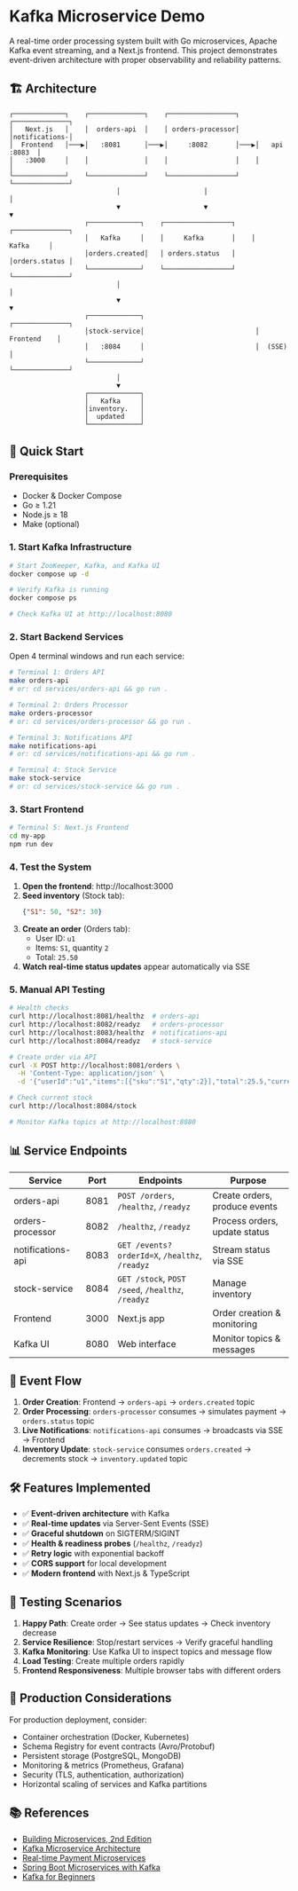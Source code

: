 # Kafka Microservice Demo

A real-time order processing system built with Go microservices, Apache Kafka event streaming, and a Next.js frontend. This project demonstrates event-driven architecture with proper observability and reliability patterns.

## 🏗️ Architecture

```
┌─────────────┐    ┌──────────────┐    ┌─────────────────┐    ┌──────────────┐
│   Next.js   │    │  orders-api  │    │ orders-processor│    │notifications-│
│  Frontend   │───▶│   :8081      │───▶│     :8082       │───▶│   api :8083  │
│   :3000     │    │              │    │                 │    │              │
└─────────────┘    └──────────────┘    └─────────────────┘    └──────────────┘
                           │                     │                      │
                           ▼                     ▼                      ▼
                   ┌─────────────┐    ┌─────────────────┐    ┌──────────────┐
                   │   Kafka     │    │     Kafka       │    │    Kafka     │
                   │orders.created│   │ orders.status   │    │orders.status │
                   └─────────────┘    └─────────────────┘    └──────────────┘
                           │                                          │
                           ▼                                          ▼
                   ┌─────────────┐                            ┌──────────────┐
                   │stock-service│                            │  Frontend    │
                   │   :8084     │                            │  (SSE)       │
                   └─────────────┘                            └──────────────┘
                           │
                           ▼
                   ┌─────────────┐
                   │   Kafka     │
                   │inventory.   │
                   │  updated    │
                   └─────────────┘
```

## 🚀 Quick Start

### Prerequisites
- Docker & Docker Compose
- Go ≥ 1.21
- Node.js ≥ 18
- Make (optional)

### 1. Start Kafka Infrastructure

```bash
# Start ZooKeeper, Kafka, and Kafka UI
docker compose up -d

# Verify Kafka is running
docker compose ps

# Check Kafka UI at http://localhost:8080
```

### 2. Start Backend Services

Open 4 terminal windows and run each service:

```bash
# Terminal 1: Orders API
make orders-api
# or: cd services/orders-api && go run .

# Terminal 2: Orders Processor  
make orders-processor
# or: cd services/orders-processor && go run .

# Terminal 3: Notifications API
make notifications-api
# or: cd services/notifications-api && go run .

# Terminal 4: Stock Service
make stock-service
# or: cd services/stock-service && go run .
```

### 3. Start Frontend

```bash
# Terminal 5: Next.js Frontend
cd my-app
npm run dev
```

### 4. Test the System

1. **Open the frontend**: http://localhost:3000
2. **Seed inventory** (Stock tab): 
   ```json
   {"S1": 50, "S2": 30}
   ```
3. **Create an order** (Orders tab):
   - User ID: `u1`
   - Items: `S1`, quantity `2`
   - Total: `25.50`
4. **Watch real-time status updates** appear automatically via SSE

### 5. Manual API Testing

```bash
# Health checks
curl http://localhost:8081/healthz  # orders-api
curl http://localhost:8082/readyz   # orders-processor
curl http://localhost:8083/healthz  # notifications-api
curl http://localhost:8084/readyz   # stock-service

# Create order via API
curl -X POST http://localhost:8081/orders \
  -H 'Content-Type: application/json' \
  -d '{"userId":"u1","items":[{"sku":"S1","qty":2}],"total":25.5,"currency":"USD"}'

# Check current stock
curl http://localhost:8084/stock

# Monitor Kafka topics at http://localhost:8080
```

## 📊 Service Endpoints

| Service | Port | Endpoints | Purpose |
|---------|------|-----------|---------|
| orders-api | 8081 | `POST /orders`, `/healthz`, `/readyz` | Create orders, produce events |
| orders-processor | 8082 | `/healthz`, `/readyz` | Process orders, update status |
| notifications-api | 8083 | `GET /events?orderId=X`, `/healthz`, `/readyz` | Stream status via SSE |
| stock-service | 8084 | `GET /stock`, `POST /seed`, `/healthz`, `/readyz` | Manage inventory |
| Frontend | 3000 | Next.js app | Order creation & monitoring |
| Kafka UI | 8080 | Web interface | Monitor topics & messages |

## 🔄 Event Flow

1. **Order Creation**: Frontend → `orders-api` → `orders.created` topic
2. **Order Processing**: `orders-processor` consumes → simulates payment → `orders.status` topic  
3. **Live Notifications**: `notifications-api` consumes → broadcasts via SSE → Frontend
4. **Inventory Update**: `stock-service` consumes `orders.created` → decrements stock → `inventory.updated` topic

## 🛠️ Features Implemented

- ✅ **Event-driven architecture** with Kafka
- ✅ **Real-time updates** via Server-Sent Events (SSE)
- ✅ **Graceful shutdown** on SIGTERM/SIGINT
- ✅ **Health & readiness probes** (`/healthz`, `/readyz`)
- ✅ **Retry logic** with exponential backoff
- ✅ **CORS support** for local development
- ✅ **Modern frontend** with Next.js & TypeScript

## 🧪 Testing Scenarios

1. **Happy Path**: Create order → See status updates → Check inventory decrease
2. **Service Resilience**: Stop/restart services → Verify graceful handling
3. **Kafka Monitoring**: Use Kafka UI to inspect topics and message flow
4. **Load Testing**: Create multiple orders rapidly
5. **Frontend Responsiveness**: Multiple browser tabs with different orders

## 🚢 Production Considerations

For production deployment, consider:
- Container orchestration (Docker, Kubernetes)
- Schema Registry for event contracts (Avro/Protobuf)
- Persistent storage (PostgreSQL, MongoDB)
- Monitoring & metrics (Prometheus, Grafana)
- Security (TLS, authentication, authorization)
- Horizontal scaling of services and Kafka partitions

## 📚 References

- [Building Microservices, 2nd Edition](https://www.oreilly.com/library/view/building-microservices-2nd/9781492034018/)
- [Kafka Microservice Architecture](https://medium.com/@andhikayusup/kafka-on-the-microservice-architecture-dc52d73837f2)
- [Real-time Payment Microservices](https://medium.com/@tharusha.wijayabahu/real-time-payment-microservices-with-apache-kafka-spring-boot-and-redis-streams-7d47665daf1e)
- [Spring Boot Microservices with Kafka](https://dev.to/ahmadtheswe/connecting-spring-boot-microservices-with-kafka-3hc7)
- [Kafka for Beginners](https://www.youtube.com/watch?v=QkdkLdMBuL0)